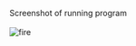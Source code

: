 Screenshot of running program\
\
![fire](https://user-images.githubusercontent.com/9664221/53200496-57bc5f00-362a-11e9-90a3-09e53dadf7f9.png)
